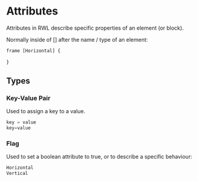 # Attributes

Attributes in RWL describe specific properties of an element (or block).

Normally inside of \[] after the name / type of an element:

```js
frame [Horizontal] {
  
}
```

## Types

### Key-Value Pair

Used to assign a key to a value.

```js
key = value
key=value
```

### Flag

Used to set a boolean attribute to true, or to describe a specific behaviour:

```js
Horizontal
Vertical
```
